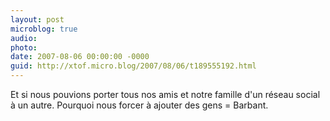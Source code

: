 ```yaml
---
layout: post
microblog: true
audio: 
photo: 
date: 2007-08-06 00:00:00 -0000
guid: http://xtof.micro.blog/2007/08/06/t189555192.html
---
```

Et si nous pouvions porter tous nos amis et notre famille d'un réseau social à un autre. Pourquoi nous forcer à ajouter des gens = Barbant.
